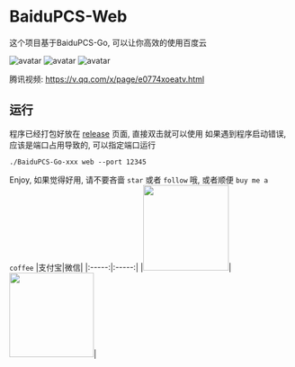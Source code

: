 # BaiduPCS-Web

这个项目基于BaiduPCS-Go, 可以让你高效的使用百度云

![avatar](https://user-images.githubusercontent.com/8407297/44954655-ba346e00-aed7-11e8-835d-59014e155aa7.png)
![avatar](https://user-images.githubusercontent.com/8407297/44954613-19de4980-aed7-11e8-963e-6366025bd9d7.png)
![avatar](https://user-images.githubusercontent.com/8407297/44954618-2e224680-aed7-11e8-8413-3a092f8ef9b6.png)

腾讯视频: https://v.qq.com/x/page/e0774xoeatv.html

## 运行
程序已经打包好放在 [release](https://github.com/liuzhuoling2011/baidupcs-web/releases) 页面, 直接双击就可以使用
如果遇到程序启动错误, 应该是端口占用导致的, 可以指定端口运行

```./BaiduPCS-Go-xxx web --port 12345```

Enjoy, 如果觉得好用, 请不要吝啬 ```star``` 或者 ```follow``` 哦, 或者顺便 ```buy me a coffee```
|支付宝|微信|
|:-----:|:-----:|
|<img width="152" src="https://i.loli.net/2018/09/11/5b9762ccc140f.png">|<img width="150" src="https://i.loli.net/2018/09/11/5b9762ad8fcb3.png"/>|
